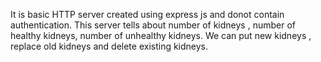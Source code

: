 It is basic HTTP server created using express js and donot contain authentication.
This server tells about number of kidneys , number of healthy kidneys, number of unhealthy kidneys. We can put new kidneys , replace old kidneys and delete existing kidneys.